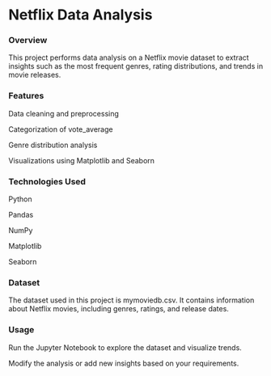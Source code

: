 # Netflix Data Analysis

### Overview

This project performs data analysis on a Netflix movie dataset to extract insights such as the most frequent genres, rating distributions, and trends in movie releases.

### Features

Data cleaning and preprocessing

Categorization of vote_average

Genre distribution analysis

Visualizations using Matplotlib and Seaborn

### Technologies Used

Python

Pandas

NumPy

Matplotlib

Seaborn

### Dataset

The dataset used in this project is mymoviedb.csv. It contains information about Netflix movies, including genres, ratings, and release dates.

### Usage

Run the Jupyter Notebook to explore the dataset and visualize trends.

Modify the analysis or add new insights based on your requirements.

